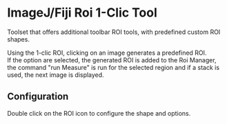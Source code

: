 # ImageJ/Fiji Roi 1-Clic Tool
Toolset that offers additional toolbar ROI tools, with predefined custom ROI shapes.

Using the 1-clic ROI, clicking on an image generates a predefined ROI.  
If the option are selected, the generated ROI is added to the Roi Manager, the command "run Measure" is run for the selected region and if a stack is used, the next image is displayed. 

## Configuration
Double click on the ROI icon to configure the shape and options.
